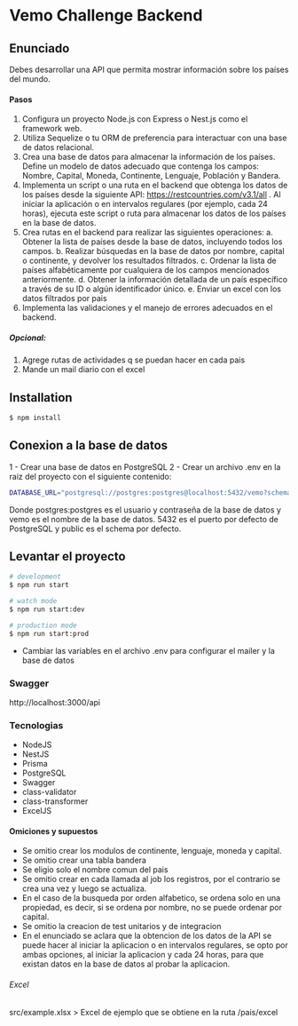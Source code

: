 # Vemo Challenge Backend

## Enunciado

Debes desarrollar una API que permita mostrar información sobre los países del mundo.

#### Pasos

1. Configura un proyecto Node.js con Express o Nest.js como el framework web.
2. Utiliza Sequelize o tu ORM de preferencia para interactuar con una base de datos relacional.
3. Crea una base de datos para almacenar la información de los países. Define un modelo de datos adecuado que contenga los campos: Nombre, Capital, Moneda, Continente, Lenguaje, Población y Bandera.
4. Implementa un script o una ruta en el backend que obtenga los datos de los países desde la siguiente API: https://restcountries.com/v3.1/all . Al iniciar la aplicación o en intervalos regulares (por ejemplo, cada 24 horas), ejecuta este script o ruta para almacenar los datos de los países en la base de datos.
5. Crea rutas en el backend para realizar las siguientes operaciones:
   a. Obtener la lista de países desde la base de datos, incluyendo todos los campos.
   b. Realizar búsquedas en la base de datos por nombre, capital o continente, y devolver los resultados filtrados.
   c. Ordenar la lista de países alfabéticamente por cualquiera de los campos mencionados anteriormente.
   d. Obtener la información detallada de un país específico a través de su ID o algún identificador único.
   e. Enviar un excel con los datos filtrados por pais
6. Implementa las validaciones y el manejo de errores adecuados en el backend.

##### Opcional:

1. Agrege rutas de actividades q se puedan hacer en cada pais
2. Mande un mail diario con el excel

## Installation

```bash
$ npm install
```

## Conexion a la base de datos

1 - Crear una base de datos en PostgreSQL
2 - Crear un archivo .env en la raiz del proyecto con el siguiente contenido:

```bash
DATABASE_URL="postgresql://postgres:postgres@localhost:5432/vemo?schema=public"
```

Donde postgres:postgres es el usuario y contraseña de la base de datos y vemo es el nombre de la base de datos. 5432 es el puerto por defecto de PostgreSQL y public es el schema por defecto.

## Levantar el proyecto

```bash
# development
$ npm run start

# watch mode
$ npm run start:dev

# production mode
$ npm run start:prod
```

- Cambiar las variables en el archivo .env para configurar el mailer y la base de datos

### Swagger

http://localhost:3000/api

### Tecnologias

- NodeJS
- NestJS
- Prisma
- PostgreSQL
- Swagger
- class-validator
- class-transformer
- ExcelJS

#### Omiciones y supuestos

- Se omitio crear los modulos de continente, lenguaje, moneda y capital.
- Se omitio crear una tabla bandera
- Se eligio solo el nombre comun del pais
- Se omitio crear en cada llamada al job los registros, por el contrario se crea una vez y luego se actualiza.
- En el caso de la busqueda por orden alfabetico, se ordena solo en una propiedad, es decir, si se ordena por nombre, no se puede ordenar por capital.
- Se omitio la creacion de test unitarios y de integracion
- En el enunciado se aclara que la obtencion de los datos de la API se puede hacer al iniciar la aplicacion o en intervalos regulares, se opto por ambas opciones, al iniciar la aplicacion y cada 24 horas, para que existan datos en la base de datos al probar la aplicacion.

<h6>Excel</h6>

src/example.xlsx > Excel de ejemplo que se obtiene en la ruta /pais/excel
